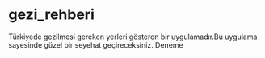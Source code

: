# gezi_rehberi
Türkiyede gezilmesi gereken yerleri gösteren bir uygulamadır.Bu uygulama sayesinde güzel bir seyehat geçireceksiniz.
Deneme
